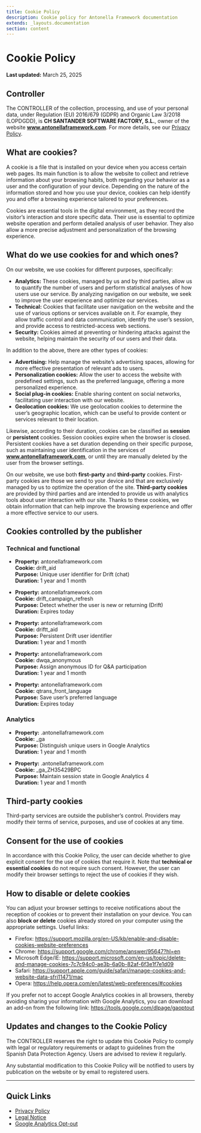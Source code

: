 ```yaml
---
title: Cookie Policy
description: Cookie policy for Antonella Framework documentation
extends: _layouts.documentation
section: content
---
```


# Cookie Policy

**Last updated:** March 25, 2025

## Controller

The CONTROLLER of the collection, processing, and use of your personal data, under Regulation (EU) 2016/679 (GDPR) and Organic Law 3/2018 (LOPDGDD), is **CH SANTANDER SOFTWARE FACTORY, S.L.**, owner of the website **www.antonellaframework.com**. For more details, see our [Privacy Policy](privacy-policy).

## What are cookies?

A cookie is a file that is installed on your device when you access certain web pages. Its main function is to allow the website to collect and retrieve information about your browsing habits, both regarding your behavior as a user and the configuration of your device. Depending on the nature of the information stored and how you use your device, cookies can help identify you and offer a browsing experience tailored to your preferences.

Cookies are essential tools in the digital environment, as they record the visitor’s interaction and store specific data. Their use is essential to optimize website operation and perform detailed analysis of user behavior. They also allow a more precise adjustment and personalization of the browsing experience.

## What do we use cookies for and which ones?

On our website, we use cookies for different purposes, specifically:

- **Analytics:** These cookies, managed by us and by third parties, allow us to quantify the number of users and perform statistical analyses of how users use our service. By analyzing navigation on our website, we seek to improve the user experience and optimize our services.
- **Technical:** Cookies that facilitate user navigation on the website and the use of various options or services available on it. For example, they allow traffic control and data communication, identify the user’s session, and provide access to restricted-access web sections.
- **Security:** Cookies aimed at preventing or hindering attacks against the website, helping maintain the security of our users and their data.

In addition to the above, there are other types of cookies:

- **Advertising:** Help manage the website’s advertising spaces, allowing for more effective presentation of relevant ads to users.
- **Personalization cookies:** Allow the user to access the website with predefined settings, such as the preferred language, offering a more personalized experience.
- **Social plug-in cookies:** Enable sharing content on social networks, facilitating user interaction with our website.
- **Geolocation cookies:** We use geolocation cookies to determine the user’s geographic location, which can be useful to provide content or services relevant to their location.

Likewise, according to their duration, cookies can be classified as **session** or **persistent** cookies. Session cookies expire when the browser is closed. Persistent cookies have a set duration depending on their specific purpose, such as maintaining user identification in the services of **www.antonellaframework.com**, or until they are manually deleted by the user from the browser settings.

On our website, we use both **first-party** and **third-party** cookies. First-party cookies are those we send to your device and that are exclusively managed by us to optimize the operation of the site. **Third-party cookies** are provided by third parties and are intended to provide us with analytics tools about user interaction with our site. Thanks to these cookies, we obtain information that can help improve the browsing experience and offer a more effective service to our users.

## Cookies controlled by the publisher

### Technical and functional

- **Property:** antonellaframework.com  
  **Cookie:** drift_aid  
  **Purpose:** Unique user identifier for Drift (chat)  
  **Duration:** 1 year and 1 month

- **Property:** antonellaframework.com  
  **Cookie:** drift_campaign_refresh  
  **Purpose:** Detect whether the user is new or returning (Drift)  
  **Duration:** Expires today

- **Property:** antonellaframework.com  
  **Cookie:** driftt_aid  
  **Purpose:** Persistent Drift user identifier  
  **Duration:** 1 year and 1 month

- **Property:** antonellaframework.com  
  **Cookie:** dwqa_anonymous  
  **Purpose:** Assign anonymous ID for Q&A participation  
  **Duration:** 1 year and 1 month

- **Property:** antonellaframework.com  
  **Cookie:** qtrans_front_language  
  **Purpose:** Save user’s preferred language  
  **Duration:** Expires today

### Analytics

- **Property:** .antonellaframework.com  
  **Cookie:** _ga  
  **Purpose:** Distinguish unique users in Google Analytics  
  **Duration:** 1 year and 1 month

- **Property:** .antonellaframework.com  
  **Cookie:** _ga_ZH35429BPC  
  **Purpose:** Maintain session state in Google Analytics 4  
  **Duration:** 1 year and 1 month

## Third-party cookies

Third-party services are outside the publisher’s control. Providers may modify their terms of service, purposes, and use of cookies at any time.

## Consent for the use of cookies

In accordance with this Cookie Policy, the user can decide whether to give explicit consent for the use of cookies that require it. Note that **technical or essential cookies** do not require such consent. However, the user can modify their browser settings to reject the use of cookies if they wish.

## How to disable or delete cookies

You can adjust your browser settings to receive notifications about the reception of cookies or to prevent their installation on your device. You can also **block or delete** cookies already stored on your computer using the appropriate settings. Useful links:

- Firefox: https://support.mozilla.org/en-US/kb/enable-and-disable-cookies-website-preferences  
- Chrome: https://support.google.com/chrome/answer/95647?hl=en  
- Microsoft Edge/IE: https://support.microsoft.com/en-us/topic/delete-and-manage-cookies-7c7c94c0-ae3b-6a0b-82af-6f3e1f7e1d09  
- Safari: https://support.apple.com/guide/safari/manage-cookies-and-website-data-sfri11471/mac  
- Opera: https://help.opera.com/en/latest/web-preferences/#cookies

If you prefer not to accept Google Analytics cookies in all browsers, thereby avoiding sharing your information with Google Analytics, you can download an add-on from the following link: https://tools.google.com/dlpage/gaoptout

## Updates and changes to the Cookie Policy

The CONTROLLER reserves the right to update this Cookie Policy to comply with legal or regulatory requirements or adapt to guidelines from the Spanish Data Protection Agency. Users are advised to review it regularly.

Any substantial modification to this Cookie Policy will be notified to users by publication on the website or by email to registered users.

---

## Quick Links

- [Privacy Policy](privacy-policy)
- [Legal Notice](legal-notice)
- [Google Analytics Opt-out](https://tools.google.com/dlpage/gaoptout)
